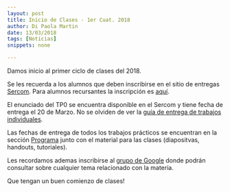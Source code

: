 ```yaml
---
layout: post
title: Inicio de Clases - 1er Cuat. 2018
author: Di Paola Martin
date: 13/03/2018
tags: [Noticias]
snippets: none

---
```


Damos inicio al primer ciclo de clases del 2018.

Se les recuerda a los alumnos que deben inscribirse en el sitio de entregas
<a href="{{ site.sercom_url }}" target="_blank">Sercom</a>. Para alumnos recursantes la inscripción
es <a href="{{ site.sercom_url }}/upgrade_registration" target="_blank">aquí</a>.

El enunciado del TP0 se encuentra disponible en el Sercom y tiene fecha de entrega el 20 de Marzo. No se olviden de ver la [guía de entrega de trabajos individuales](/guia-entregas-tp-individual).

Las fechas de entrega de todos los trabajos prácticos se encuentran en la sección <a href="/programa" target="_blank">Programa</a> junto con el material para las clases (diapositvas, handouts, tutoriales).

Les recordamos ademas inscribirse al <a href="https://groups.google.com/forum/#!forum/tallerdeprogramacion" target="_blank">grupo de Google</a> donde podrán consultar sobre cualquier tema relacionado con la materia.

Que tengan un buen comienzo de clases!
